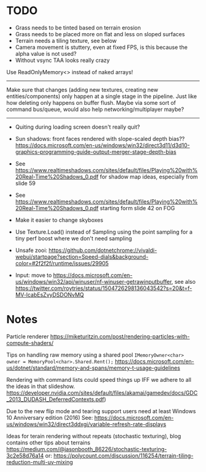 # TODO

- Grass needs to be tinted based on terrain erosion
- Grass needs to be placed more on flat and less on sloped surfaces
- Terrain needs a tiling texture, see below
- Camera movement is stuttery, even at fixed FPS, is this because the alpha value is not used?
- Without vsync TAA looks really crazy

Use ReadOnlyMemory<> instead of naked arrays!

---

Make sure that changes (adding new textures, creating new entities/components) only happen at a single stage in the pipeline. Just like how deleting only happens on buffer flush. Maybe via some sort of command bus/queue, would also help networking/multiplayer maybe?

---

- Quiting during loading screen doesn't really quit?

- Sun shadows: front faces rendered with slope-scaled depth bias?? https://docs.microsoft.com/en-us/windows/win32/direct3d11/d3d10-graphics-programming-guide-output-merger-stage-depth-bias
- See https://www.realtimeshadows.com/sites/default/files/Playing%20with%20Real-Time%20Shadows_0.pdf for shadow map ideas, especially from slide 59
- See https://www.realtimeshadows.com/sites/default/files/Playing%20with%20Real-Time%20Shadows_0.pdf starting form slide 42 on FOG

- Make it easier to change skyboxes
- Use Texture.Load() instead of Sampling using the point sampling for a tiny perf boost where we don't need sampling

- Unsafe zooi: https://github.com/dotnetchrome://vivaldi-webui/startpage?section=Speed-dials&background-color=#2f2f2f/runtime/issues/29905

- Input: move to https://docs.microsoft.com/en-us/windows/win32/api/winuser/nf-winuser-getrawinputbuffer, see also https://twitter.com/roytries/status/1504726298136043542?s=20&t=f-MV-lcabEsZvyDSDONvMQ


# Notes
Particle renderer
https://miketuritzin.com/post/rendering-particles-with-compute-shaders/

Tips on handling raw memory using a shared pool `IMemoryOwner<char> owner = MemoryPool<char>.Shared.Rent();`
https://docs.microsoft.com/en-us/dotnet/standard/memory-and-spans/memory-t-usage-guidelines

Rendering with command lists could speed things up IFF we adhere to all the ideas in that slideshow.
https://developer.nvidia.com/sites/default/files/akamai/gamedev/docs/GDC_2013_DUDASH_DeferredContexts.pdf)

Due to the new flip mode and tearing support users need at least Windows 10 Anniversary edition (2016)
See: https://docs.microsoft.com/en-us/windows/win32/direct3ddxgi/variable-refresh-rate-displays

Ideas for terain rendering without repeats (stochastic texturing), blog contains other tips about terrains
https://medium.com/@jasonbooth_86226/stochastic-texturing-3c2e58d76a14
or: https://polycount.com/discussion/116254/terrain-tiling-reduction-multi-uv-mixing
